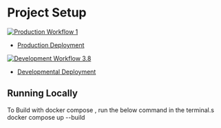 # Project Setup

[![Production Workflow 1](https://github.com/sumanaashok/IS601_Project_3/actions/workflows/prod.yml/badge.svg)](https://github.com/sumanaashok/IS601_Project_3/actions/workflows/prod.yml)

* [Production Deployment](https://sumana-prod.herokuapp.com/)


[![Development Workflow 3.8](https://github.com/sumanaashok/IS601_Project_3/actions/workflows/dev.yml/badge.svg)](https://github.com/sumanaashok/IS601_Project_3/actions/workflows/dev.yml)

* [Developmental Deployment](https://sumana-dev.herokuapp.com/)



## Running Locally

To Build with docker compose , run the below command in the terminal.s
docker compose up --build
